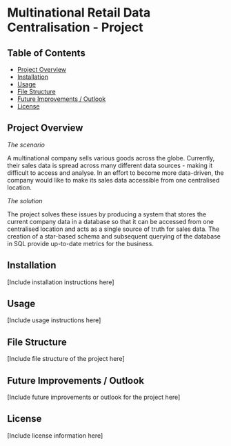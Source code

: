 # Multinational Retail Data Centralisation - Project

## Table of Contents
- [Project Overview](#project-overview)
- [Installation](#installation)
- [Usage](#usage)
- [File Structure](#file-structure)
- [Future Improvements / Outlook](#future-improvements--outlook)
- [License](#license)

## Project Overview
*The scenario*

A multinational company sells various goods across the globe. Currently, their sales data is spread across many different data sources - making it difficult to access and analyse. In an effort to become more data-driven, the company would like to make its sales data accessible from one centralised location.


*The solution*

The project solves these issues by producing a system that stores the current company data in a database so that it can be accessed from one centralised location and acts as a single source of truth for sales data.
The creation of a star-based schema and subsequent querying of the database in SQL provide up-to-date metrics for the business.

## Installation
[Include installation instructions here]

## Usage
[Include usage instructions here]

## File Structure
[Include file structure of the project here]

## Future Improvements / Outlook
[Include future improvements or outlook for the project here]

## License
[Include license information here]
